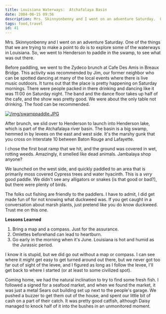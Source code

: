 ```yaml
---
title: Louisiana Waterways:  Atchafalaya Basin
date: 2004-06-15 09:56
description: Mrs. Skinnyonbenny and I went on an adventure Saturday.  One of the things that we are trying to make a point to do is to explore some of the waterways in Louisiana.  So, we went to Henderson to paddle in the swamp, to see what was out there.
tags: food,travel
id: 41
---
```

Mrs. Skinnyonbenny and I went on an adventure Saturday.  One of the things that we are trying to make a point to do is to explore some of the waterways in Louisiana.  So, we went to Henderson to paddle in the swamp, to see what was out there.

Before paddling, we went to the Zydeco brunch at Cafe Des Amis in Breaux Bridge.  This activity was recommended by Jim, our former neighbor who can be spotted dancing at many of the local events where there is live music outdoors.  It turns out that the place is pretty happening on Saturday mornings.  There were people packed in there drinking and dancing like it was 11:00 on Saturday night.  The band and the dance floor takes up half of the cafe, and the show was pretty good.  We were about the only table not drinking.  The food can be recommended.

<a class="lightview alignright" href="/img/swamppaddle.JPG" data-lightview-caption="" data-lightview-group="group1" style="width:350px;"><img src="/img/swamppaddle.JPG" alt="/img/swamppaddle.JPG"><br><span class="caption"></span></a>

After brunch, we slid over to Henderson to launch into Henderson lake, which is part of the Atchafalaya river basin.  The basin is a big swamp, hemmed in by levees on the east and west side.  It's the marshy gunk that you cross on Interstate 10 between Baton Rouge and Lafayette.

I chose the first boat ramp that we hit, and the ground was covered in wet, rotting weeds.  Amazingly, it smelled like dead animals.  Jambalaya shop anyone?

We launched on the west side, and quickly paddled to an area that is primarily moss covered Cypress trees and water hyacinth.  This is a *very* good paddle.  We didn't see any alligators or snakes (is that good or bad?), but there were plenty of birds.

The folks out fishing are friendly to the paddlers.  I have to admit, I did get made fun of for not knowing what duckweed was.  If you get caught in a conversation about marsh plants, just pretend like you do know duckweed.  Trust me on this one.

<div class="pg-instruction-box caption"><b>Lessons Learned</b><ol><li>Bring a map and a compass.  Just for the assurance.</li><li>Omlettes beforehand can lead to heartburn.</li><li>Go early in the morning when it's June.  Louisiana is hot and humid as the Jurassic period.</li></ol></div>

I know it is stupid, but we did go out without a map or compass.  I can see where it might get easy to get turned around out there, but we never got too far out of sight of the levee, and I figured as long as I follow the levee, I'll get back to where I started (or at least to some civilized spot).

Coming home, we had the natural inclination to try to find some fresh fish.  I followed a signed for a seafood market, and when we found the market, it was just a metal Sears out building set up next to the people's garage.  We pushed a buzzer to get them out of the house, and spent our little bit of cash on a part of their catch.  It was pretty good catfish, although Daisy managed to knock half of it into the bushes in an unmonitored moment.

